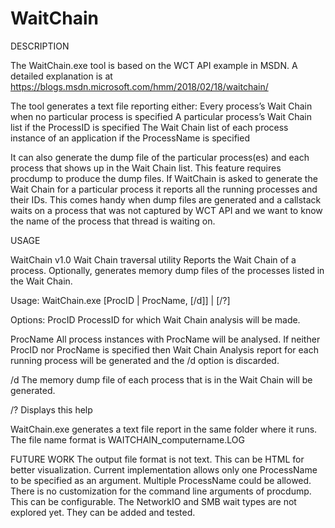 # WaitChain

DESCRIPTION

The WaitChain.exe tool is based on the WCT API example in MSDN. A detailed explanation is at https://blogs.msdn.microsoft.com/hmm/2018/02/18/waitchain/

The tool generates a text file reporting either:
Every process’s Wait Chain when no particular process is specified
A particular process’s Wait Chain list if the ProcessID is specified 
The Wait Chain list of each process instance of an application if the ProcessName is specified

It can also generate the dump file of the particular process(es) and each process that shows up in the Wait Chain list. 
This feature requires procdump to produce the dump files. 
If WaitChain is asked to generate the Wait Chain for a particular process it reports all the running processes and their IDs. 
This comes handy when dump files are generated and a callstack waits on a process that was not captured by WCT API 
and we want to know the name of the process that thread is waiting on.

USAGE

WaitChain v1.0 Wait Chain traversal utility
Reports the Wait Chain of a process.
Optionally, generates memory dump files of the processes listed in the Wait Chain.

Usage:
WaitChain.exe [ProcID | ProcName, [/d]] | [/?]

Options:
ProcID          ProcessID for which Wait Chain analysis will be made.

ProcName        All process instances with ProcName will be analysed.
                If neither ProcID nor ProcName is specified then Wait Chain Analysis report
                for each running process will be generated and the /d option is discarded.

/d              The memory dump file of each process that is in the Wait Chain will be generated.

/?              Displays this help

WaitChain.exe generates a text file report in the same folder where it runs.
The file name format is WAITCHAIN_computername.LOG

FUTURE WORK
The output file format is not text. This can be HTML for better visualization.
Current implementation allows only one ProcessName to be specified as an argument. Multiple ProcessName could be allowed.
There is no customization for the command line arguments of procdump. This can be configurable.
The NetworkIO and SMB wait types are not explored yet. They can be added and tested.
